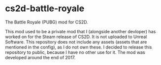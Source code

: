 # cs2d-battle-royale

The Battle Royale (PUBG) mod for CS2D.

This mod used to be a private mod that I (alongside another devloper) has worked on for the Steam release of CS2D. It is not uploaded to Unreal Software. This repository does not include any assets (assets that are mentioned in the config), as I do not own these. I decided to release this repository to public, because I have no other use for it. The mod was developed around the end of 2017.

